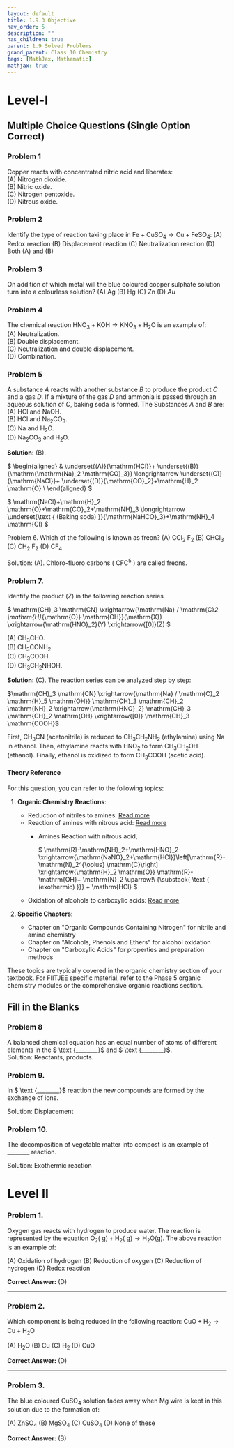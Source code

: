 ```yaml
---
layout: default
title: 1.9.3 Objective 
nav_order: 5
description: ""
has_children: true
parent: 1.9 Solved Problems
grand_parent: Class 10 Chemistry 
tags: [MathJax, Mathematic]
mathjax: true
---
```

# Level-I

## Multiple Choice Questions (Single Option Correct)

### Problem 1

Copper reacts with concentrated nitric acid and liberates:  
(A) Nitrogen dioxide.  
(B) Nitric oxide.  
(C) Nitrogen pentoxide.  
(D) Nitrous oxide. 


### Problem 2

Identify the type of reaction taking place in $\mathrm{Fe}+\mathrm{CuSO}_4 \longrightarrow \mathrm{Cu}+\mathrm{FeSO}_4$:
(A) Redox reaction
(B) Displacement reaction
(C) Neutralization reaction
(D) Both (A) and (B)
​

### Problem 3

On addition of which metal will the blue coloured copper sulphate solution turn into a colourless solution?
(A) Ag
(B) Hg
(C) Zn
(D) $A u$

### Problem 4

The chemical reaction $\mathrm{HNO}_3+\mathrm{KOH} \longrightarrow \mathrm{KNO}_3+\mathrm{H}_2 \mathrm{O}$ is an example of:  
(A) Neutralization.   
(B) Double displacement.  
(C) Neutralization and double displacement.  
(D) Combination.   

### Problem 5

A substance $A$ reacts with another substance $B$ to produce the product $C$ and a gas $D$. If a mixture of the gas $D$ and ammonia is passed through an aqueous solution of $C$, baking soda is formed. The Substances $A$ and $B$ are:  
(A) HCl and NaOH.  
(B) HCl and $\mathrm{Na}_2 \mathrm{CO}_3$.  
(C) Na and $\mathrm{H}_2 \mathrm{O}$.   
(D) $\mathrm{Na}_2 \mathrm{CO}_3$ and $\mathrm{H}_2 \mathrm{O}$.  


**Solution:**
(B).

$
\begin{aligned}
& \underset{(A)}{\mathrm{HCl}}+ \underset{(B)}{\mathrm{\mathrm{Na}_2 \mathrm{CO}_3}} \longrightarrow \underset{(C)}{\mathrm{NaCl}}+ \underset{(D)}{\mathrm{CO}_2}+\mathrm{H}_2 \mathrm{O} \\
\end{aligned}
$


$
\mathrm{NaCl}+\mathrm{H}_2 \mathrm{O}+\mathrm{CO}_2+\mathrm{NH}_3 \longrightarrow \underset{\text { (Baking soda) }}{\mathrm{NaHCO}_3}+\mathrm{NH}_4 \mathrm{Cl}
$

Problem 6.
Which of the following is known as freon?
(A) $\mathrm{CCl}_2 \mathrm{~F}_2$
(B) $\mathrm{CHCl}_3$
(C) $\mathrm{CH}_2 \mathrm{~F}_2$
(D) $\mathrm{CF}_4$

Solution:
(A). Chloro-fluoro carbons ( $\mathrm{CFC}^5$ ) are called freons.

### Problem 7. 
Identify the product $(Z)$ in the following reaction series

$
\mathrm{CH}_3 \mathrm{CN} \xrightarrow{\mathrm{Na} / \mathrm{C}_2 \mathrm{H}_{\mathrm{O}} \mathrm{OH}}(\mathrm{X}) \xrightarrow{\mathrm{HNO}_2}(Y) \xrightarrow{[0]}(Z)
$

(A) $\mathrm{CH}_3 \mathrm{CHO}$.  
(B) $\mathrm{CH}_3 \mathrm{CONH}_2$.  
(C) $\mathrm{CH}_3 \mathrm{COOH}$.  
(D) $\mathrm{CH}_3 \mathrm{CH}_2 \mathrm{NHOH}$.  

**Solution:**
(C). The reaction series can be analyzed step by step:

$\mathrm{CH}_3 \mathrm{CN} \xrightarrow{\mathrm{Na} / \mathrm{C}_2 \mathrm{H}_5 \mathrm{OH}} \mathrm{CH}_3 \mathrm{CH}_2 \mathrm{NH}_2 \xrightarrow{\mathrm{HNO}_2} \mathrm{CH}_3 \mathrm{CH}_2 \mathrm{OH} \xrightarrow{[0]} \mathrm{CH}_3 \mathrm{COOH}$

First, $\mathrm{CH}_3 \mathrm{CN}$ (acetonitrile) is reduced to $\mathrm{CH}_3 \mathrm{CH}_2 \mathrm{NH}_2$ (ethylamine) using Na in ethanol.
Then, ethylamine reacts with $\mathrm{HNO}_2$ to form $\mathrm{CH}_3 \mathrm{CH}_2 \mathrm{OH}$ (ethanol).
Finally, ethanol is oxidized to form $\mathrm{CH}_3 \mathrm{COOH}$ (acetic acid).

#### Theory Reference

For this question, you can refer to the following topics:

1. **Organic Chemistry Reactions**:
   - Reduction of nitriles to amines: [Read more](https://www.doubtnut.com/qna/9864670) 
   - Reaction of amines with nitrous acid: [Read more](https://www.youtube.com/watch?v=ZjPe6lHB-GI&t=22s)
     - Amines Reaction with nitrous acid, 

        $
        \mathrm{R}-\mathrm{NH}_2+\mathrm{HNO}_2 \xrightarrow{\mathrm{NaNO}_2+\mathrm{HCl}}\left[\mathrm{R}-\mathrm{N}_2^{\oplus} \mathrm{C}\right] \xrightarrow{\mathrm{H}_2 \mathrm{O}} \mathrm{R}-\mathrm{OH}+ \mathrm{N}_2 \uparrow!\\  {\substack{ \text { (exothermic) }}} + \mathrm{HCl}
        $
   - Oxidation of alcohols to carboxylic acids: [Read more](https://www.chemguide.co.uk/organicprops/alcohols/oxidation.html)


2. **Specific Chapters**:
   - Chapter on "Organic Compounds Containing Nitrogen" for nitrile and amine chemistry
   - Chapter on "Alcohols, Phenols and Ethers" for alcohol oxidation
   - Chapter on "Carboxylic Acids" for properties and preparation methods

These topics are typically covered in the organic chemistry section of your textbook. For FIITJEE specific material, refer to the Phase 5 organic chemistry modules or the comprehensive organic reactions section.

## Fill in the Blanks

### Problem 8

A balanced chemical equation has an equal number of atoms of different elements in the
$ \text {\_\_\_\_\_\_\_\_}$ and $ \text {\_\_\_\_\_\_\_\_}$.   
Solution: Reactants, products.

### Problem 9. 
In $ \text {\_\_\_\_\_\_\_\_}$ reaction the new compounds are formed by the exchange of ions.

Solution: Displacement
### Problem 10. 

The decomposition of vegetable matter into compost is an example of ${\_\_\_\_\_\_\_\_}$ reaction.

Solution: Exothermic reaction

# Level II

### Problem 1.

Oxygen gas reacts with hydrogen to produce water. The reaction is represented by the equation $\mathrm{O}_2(\mathrm{~g})+\mathrm{H}_2(\mathrm{~g}) \longrightarrow \mathrm{H}_2 \mathrm{O}(\mathrm{g})$. The above reaction is an example of:

(A) Oxidation of hydrogen
(B) Reduction of oxygen
(C) Reduction of hydrogen
(D) Redox reaction

**Correct Answer:** (D)

---

### Problem 2.

Which component is being reduced in the following reaction: $\mathrm{CuO} + \mathrm{H}_2 \longrightarrow \mathrm{Cu} + \mathrm{H}_2 \mathrm{O}$

(A) $\mathrm{H}_2 \mathrm{O}$
(B) $\mathrm{Cu}$
(C) $\mathrm{H}_2$
(D) $\mathrm{CuO}$

**Correct Answer:** (D)

---

### Problem 3.

The blue coloured $\mathrm{CuSO}_4$ solution fades away when Mg wire is kept in this solution due to the formation of:

(A) $\mathrm{ZnSO}_4$
(B) $\mathrm{MgSO}_4$
(C) $\mathrm{CuSO}_4$
(D) None of these

**Correct Answer:** (B)
